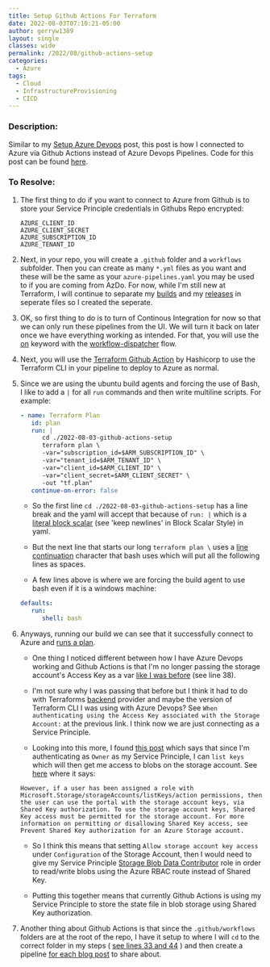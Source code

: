 ```yaml
---
title: Setup Github Actions For Terraform
date: 2022-08-03T07:10:21-05:00
author: gerryw1389
layout: single
classes: wide
permalink: /2022/08/github-actions-setup
categories:
  - Azure
tags:
  - Cloud
  - InfrastructureProvisioning
  - CICD
---
```

<!--more-->

### Description:

Similar to my [Setup Azure Devops](https://automationadmin.com/2022/05/setup-azdo-terraform/) post, this post is how I connected to Azure via Github Actions instead of Azure Devops Pipelines. Code for this post can be found [here](https://github.com/gerryw1389/terraform-examples/tree/main/2022-08-03-github-actions-setup).


### To Resolve:

1. The first thing to do if you want to connect to Azure from Github is to store your Service Principle credentials in Githubs Repo encrypted:

   ```
   AZURE_CLIENT_ID
   AZURE_CLIENT_SECRET 
   AZURE_SUBSCRIPTION_ID
   AZURE_TENANT_ID
   ```

2. Next, in your repo, you will create a `.github` folder and a `workflows` subfolder. Then you can create as many `*.yml` files as you want and these will be the same as your `azure-pipelines.yaml` you may be used to if you are coming from AzDo. For now, while I'm still new at Terraform, I will continue to separate my [builds](https://github.com/gerryw1389/terraform-examples/blob/main/.github/workflows/2022-08-03-github-actions-setup-build.yaml) and my [releases](https://github.com/gerryw1389/terraform-examples/blob/main/.github/workflows/2022-08-03-github-actions-setup-release.yaml) in seperate files so I created the seperate.

3. OK, so first thing to do is to turn of Continous Integration for now so that we can only run these pipelines from the UI. We will turn it back on later once we have everything working as intended. For that, you will use the [on](https://docs.github.com/en/actions/using-workflows/workflow-syntax-for-github-actions#on) keyword with the [workflow-dispatcher](https://docs.github.com/en/actions/managing-workflow-runs/manually-running-a-workflow) flow.

1. Next, you will use the [Terraform Github Action](https://github.com/hashicorp/setup-terraform) by Hashicorp to use the Terraform CLI in your pipeline to deploy to Azure as normal.

1. Since we are using the ubuntu build agents and forcing the use of Bash, I like to add a `|` for all `run` commands and then write multiline scripts. For example:

   ```yaml
   - name: Terraform Plan
      id: plan
      run: |
         cd ./2022-08-03-github-actions-setup
         terraform plan \
         -var="subscription_id=$ARM_SUBSCRIPTION_ID" \
         -var="tenant_id=$ARM_TENANT_ID" \
         -var="client_id=$ARM_CLIENT_ID" \
         -var="client_secret=$ARM_CLIENT_SECRET" \
         -out "tf.plan"
      continue-on-error: false
   ```

   - So the first line `cd ./2022-08-03-github-actions-setup` has a line break and the yaml will accept that because of `run: |` which is a [literal block scalar](https://yaml-multiline.info/) (see 'keep newlines' in Block Scalar Style) in yaml.

   - But the next line that starts our long `terraform plan \` uses a [line continuation](https://www.gnu.org/software/bash/manual/bash.html#Escape-Character) character that bash uses which will put all the following lines as spaces.

   - A few lines above is where we are forcing the build agent to use bash even if it is a windows machine:

   ```yaml
   defaults:
      run:
         shell: bash
   ```

1. Anyways, running our build we can see that it successfully connect to Azure and [runs a plan](https://github.com/gerryw1389/terraform-examples/actions/runs/3159862219).

   - One thing I noticed different between how I have Azure Devops working and Github Actions is that I'm no longer passing the storage account's Access Key as a var [like I was before](https://github.com/gerryw1389/terraform-examples/blob/main/2022-08-02-tf-no-service-connection/build.yaml) (see line 38).

   - I'm not sure why I was passing that before but I think it had to do with Terraforms [backend](https://www.terraform.io/language/settings/backends/azurerm) provider and maybe the version of Terraform CLI I was using with Azure Devops? See `When authenticating using the Access Key associated with the Storage Account:` at the previous link. I think now we are just connecting as a Service Principle.

   - Looking into this more, I found [this post](https://www.schaeflein.net/understanding-azure-storage-data-access-permissions/) which says that since I'm authenticating as `Owner` as my Service Principle, I can `list keys` which will then get me access to blobs on the storage account. See [here](https://learn.microsoft.com/en-us/azure/storage/blobs/assign-azure-role-data-access?tabs=portal) where it says:

   ```
   However, if a user has been assigned a role with Microsoft.Storage/storageAccounts/listKeys/action permissions, then the user can use the portal with the storage account keys, via Shared Key authorization. To use the storage account keys, Shared Key access must be permitted for the storage account. For more information on permitting or disallowing Shared Key access, see Prevent Shared Key authorization for an Azure Storage account.
   ```

   - So I think this means that setting `Allow storage account key access` under `Configuration` of the Storage Account, then I would need to give my Service Principle [Storage Blob Data Contributor](https://learn.microsoft.com/en-us/azure/role-based-access-control/built-in-roles#storage-blob-data-contributor) role in order to read/write blobs using the Azure RBAC route instead of Shared Key. 

   - Putting this together means that currently Github Actions is using my Service Principle to store the state file in blob storage using Shared Key authorization.

1. Another thing about Github Actions is that since the `.github/workflows` folders are at the root of the repo, I have it setup to where I will `cd` to the correct folder in my steps ( [see lines 33 and 44](https://github.com/gerryw1389/terraform-examples/blob/main/.github/workflows/2022-08-03-github-actions-setup-build.yaml) ) and then create a pipeline [for each blog post](https://github.com/gerryw1389/terraform-examples/blob/main/.github/workflows/) to share about.